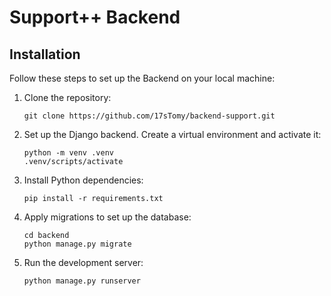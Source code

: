 # Support++ Backend

## Installation
Follow these steps to set up the Backend on your local machine:

1. Clone the repository:
   ```
   git clone https://github.com/17sTomy/backend-support.git
   ```
2. Set up the Django backend. Create a virtual environment and activate it:
    ```
   python -m venv .venv
   .venv/scripts/activate
   ``` 
3. Install Python dependencies:
   ```
   pip install -r requirements.txt
   ```
4. Apply migrations to set up the database:
   ```
   cd backend
   python manage.py migrate
   ```
6. Run the development server:
   ```
   python manage.py runserver
   ```